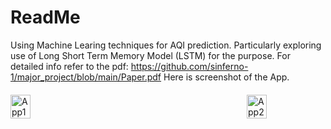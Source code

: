 
# ReadMe
Using Machine Learing techniques for AQI prediction. Particularly exploring use of Long Short Term Memory Model (LSTM) for the purpose. For detailed info refer to the pdf:
https://github.com/sinferno-1/major_project/blob/main/Paper.pdf
Here is screenshot of the App.

<div style="display: flex; flex-direction:row; justify-content: space-between; margin-top: 20px; align-items:center; width:100%">
    <img src="https://github.com/sinferno-1/major_project/assets/111911708/478d9609-754a-4b28-b09f-0bc5117e75d2" alt="App1" style="width: 25%; margin-right: 30px;">
    <img src="https://github.com/sinferno-1/major_project/assets/111911708/945c5f77-18a1-4e61-bd1f-85925875455d" alt="App2" style="width: 25%; margin-left: 30px;">
</div>
